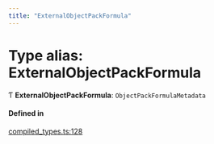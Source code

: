 ```yaml
---
title: "ExternalObjectPackFormula"
---
```

# Type alias: ExternalObjectPackFormula

Ƭ **ExternalObjectPackFormula**: `ObjectPackFormulaMetadata`

#### Defined in

[compiled_types.ts:128](https://github.com/coda/packs-sdk/blob/main/compiled_types.ts#L128)
